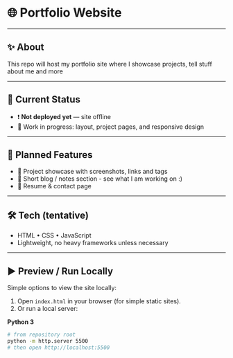 # 🌐 Portfolio Website
---

## ✨ About
This repo will host my portfolio site where I showcase projects, tell stuff about me and more

---

## 🚧 Current Status
- ❗ **Not deployed yet** — site offline  
- 🔨 Work in progress: layout, project pages, and responsive design

---

## 🎯 Planned Features
- 📂 Project showcase with screenshots, links and tags
- 📝 Short blog / notes section - see what I am working on :)
- 🧾 Resume & contact page

---

## 🛠️ Tech (tentative)
- HTML • CSS • JavaScript  
- Lightweight, no heavy frameworks unless necessary

---

## ▶️ Preview / Run Locally
Simple options to view the site locally:

1. Open `index.html` in your browser (for simple static sites).  
2. Or run a local server:

**Python 3**
```bash
# from repository root
python -m http.server 5500
# then open http://localhost:5500
